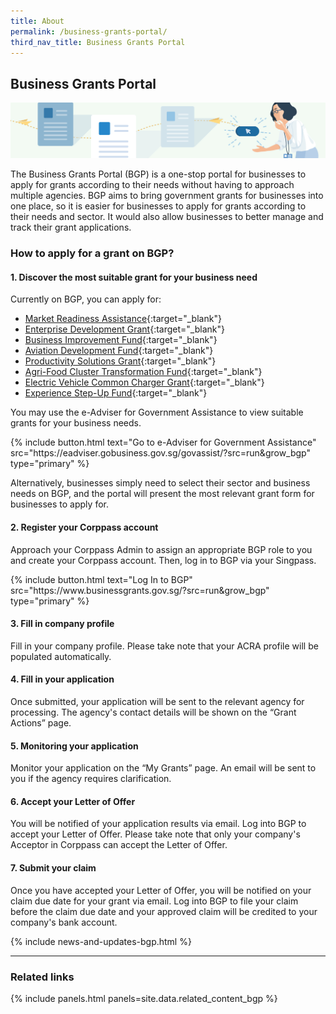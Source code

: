 ```yaml
---
title: About
permalink: /business-grants-portal/
third_nav_title: Business Grants Portal
---
```


## Business Grants Portal

![BGP](/images/grow/RunandGrow_BGP.jpg)

The Business Grants Portal (BGP) is a one-stop portal for businesses to apply for grants according to their needs without having to approach multiple agencies. BGP aims to bring government grants for businesses into one place, so it is easier for businesses to apply for grants according to their needs and sector. It would also allow businesses to better manage and track their grant applications.

### How to apply for a grant on BGP?

#### 1. Discover the most suitable grant for your business need

Currently on BGP, you can apply for:

- [Market Readiness Assistance](https://www.enterprisesg.gov.sg/financial-assistance/grants/for-local-companies/market-readiness-assistance-grant){:target="_blank"}
- [Enterprise Development Grant](https://www.enterprisesg.gov.sg/financial-assistance/grants/for-local-companies/enterprise-development-grant/overview){:target="_blank"}
- [Business Improvement Fund](https://www.stb.gov.sg/content/stb/en/assistance-and-licensing/grants-overview/business-improvement-fund-bif.html){:target="_blank"}
- [Aviation Development Fund](https://www.caas.gov.sg/who-we-are/areas-of-responsibility/developing-the-industry/aviation-development-fund){:target="_blank"}
- [Productivity Solutions Grant](/productivity-solutions-grant/){:target="_blank"}
- [Agri-Food Cluster Transformation Fund](https://www.sfa.gov.sg/food-farming/funding-schemes/act-fund){:target="_blank"}
- [Electric Vehicle Common Charger Grant](https://www.lta.gov.sg/content/ltagov/en/industry_innovations/technologies/electric_vehicles/ev_common_charger_grant.html){:target="_blank"}
- [Experience Step-Up Fund](https://www.stb.gov.sg/content/stb/en/assistance-and-licensing/grants-overview/experience-step-up-fund-esf.html){:target="_blank"}

You may use the e-Adviser for Government Assistance to view suitable grants for your business needs.

<p>
{% include button.html text="Go to e-Adviser for Government Assistance" src="https://eadviser.gobusiness.gov.sg/govassist/?src=run&grow_bgp" type="primary" %}
</p>

Alternatively, businesses simply need to select their sector and business needs on BGP, and the portal will present the most relevant grant form for businesses to apply for.

#### 2. Register your Corppass account

Approach your Corppass Admin to assign an appropriate BGP role to you and create your Corppass account. Then, log in to BGP via your Singpass.

<p>
{% include button.html text="Log In to BGP" src="https://www.businessgrants.gov.sg/?src=run&grow_bgp" type="primary" %}
</p>

#### 3. Fill in company profile

Fill in your company profile. Please take note that your ACRA profile will be populated automatically.

#### 4. Fill in your application

Once submitted, your application will be sent to the relevant agency for processing. The agency's contact details will be shown on the “Grant Actions” page.

#### 5. Monitoring your application

Monitor your application on the “My Grants” page. An email will be sent to you if the agency requires clarification.

#### 6. Accept your Letter of Offer

You will be notified of your application results via email. Log into BGP to accept your Letter of Offer. Please take note that only your company's Acceptor in Corppass can accept the Letter of Offer.

#### 7. Submit your claim

Once you have accepted your Letter of Offer, you will be notified on your claim due date for your grant via email. Log into BGP to file your claim before the claim due date and your approved claim will be credited to your company's bank account. 
 
 {% include news-and-updates-bgp.html %}

---

### Related links

{% include panels.html panels=site.data.related_content_bgp %}

<script src="/jquery/jquery.min.js"></script>
<script src="/jquery/bp-menu-new-tab.js"></script>
